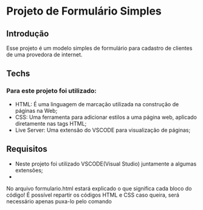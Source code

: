 # Projeto de Formulário Simples

## Introdução
Esse projeto é um modelo simples de formulário para cadastro de clientes de uma provedora de internet.



## Techs

### Para este projeto foi utilizado:

* HTML: É uma linguagem de marcação utilizada na construção de páginas na Web;
* CSS: Uma ferramenta para adicionar estilos a uma página web, aplicado diretamente nas tags HTML;
* Live Server: Uma extensão do VSCODE para visualização de páginas;


## Requisitos

* Neste projeto foi utilizado VSCODE(Visual Studio) juntamente a algumas extensões;
* 

No arquivo formulario.html estará explicado o que significa cada bloco do código!
É possível repartir os códigos HTML e CSS caso queira, será necessário apenas puxa-lo pelo comando
  
